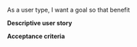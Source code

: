 As a user type, I want a goal so that benefit

**Descriptive user story**


**Acceptance criteria**


